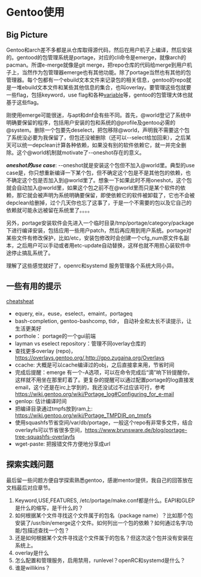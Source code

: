 # Gentoo使用

## Big Picture
Gentoo和arch差不多都是从仓库取得源代码，然后在用户机子上编译，然后安装的。gentood的包管理系统是portage，对应的cli命令是emerge，就像arch的pacman。所谓e-merge就像是git merge，把repo仓库的代码给merge到用户机子上，当然作为包管理器emerge也有其他功能。除了portage当然也有其他的包管理器。每个包都有一个ebuild文本文件来记录包的相关信息，gentoo的repo就是一堆ebuild文本文件和某些其他信息的集合，也叫overlay。要管理这些包就要一些flag，包括keyword，use flag和各种[variable]( https://devmanual.gentoo.org/ebuild-writing/variables/)等，gentoo的包管理大体也就基于这些flag。

刚使用emerge可能很迷，与apt和dnf会有些不同。首先，@world登记了系统中明确要保留的程序，包括用户安装的包和系统的@profile及gentoo必需的@system。删除一个包要先deselect，把包移除@world，声明我不需要这个包了系统没必要为我保留了，但包还没被删除（还可以--select给加回来），之后某天可以统一depclean计算各种依赖，如果没有别的软件依赖它，就一并完全删除。这个@world机制就motivate了--oneshot存在的意义。

***oneshot的use case***: --oneshot就是安装这个包但不加入@world里。典型的use case是，你只想重新编译一下某个包，但不确定这个包是不是其他包的依赖，也不确定这个包是否加入到@world里了。想象一下如果此时不用oneshot，这个包就会自动加入@world里，如果这个包之前不在@world里而只是某个软件的依赖，那它就会被声明为系统明确要保留，即使依赖它的软件被卸载了，它也不会被depclean给删掉，过个几天你也忘了这事了，于是一个不需要的包以及它自己的依赖就可能永远被留在系统里了。。。。

另外，portage安装软件会先进入一个临时目录/tmp/portage/category/package下进行编译安装，包括应用一些用户patch，然后再应用到用户系统。portage对某些文件有修改保护，比如/etc，安装包修改时会创建一个cfg_num原文件名副本，之后用户可以手动或者用etc-update自动替换，这样也就不用担心装软件中途停止搞乱系统了。

理解了这些感觉就好了，openrc和systemd 服务管理各个系统大同小异。

## 一些有用的提示
[cheatsheat](https://wiki.gentoo.org/wiki/Gentoo_Cheat_Sheet#Overlays)
* equery, eix，euse，eselect，emaint，portageq
* bash-completion, gentoo-bashcomp, tldr， 自动补全和太长不读提示，让生活更美好
* porthole： portage的一个gui前端
* layman vs eselect repository：管理不同overlay仓库的
* 查找更多overlay (repo)，<https://overlays.gentoo.org/>,<http://gpo.zugaina.org/Overlays>
* ccache: 大概是可以cache编译过的obj，之后直接拿来用，节省时间
* 完成后提醒：emerge 有一个-A选项，可以在命令完成后“滴”响下铃提醒你，这样就不用坐在那里盯着了。更复杂的提醒可以通过配置portage的log直接发email，这个还是在irc上学到的，我还没试过不过应该可行，参考 <https://wiki.gentoo.org/wiki/Portage_log#Configuring_for_e-mail>
* genlop: 估计编译时间
* 把编译目录通过tmpfs放到ram上: <https://wiki.gentoo.org/wiki/Portage_TMPDIR_on_tmpfs>
* 使用squashfs节省空间/var/db/portage，一般这个repo有非常多文件，结合overlayfs可以节省很多空间，<https://www.brunsware.de/blog/portage-tree-squashfs-overlayfs>
* wget-paste: 把报错文件方便地分享成url

## 探索实践问题
最后留一些问题方便自学探索熟悉gentoo，感谢mentor提供，我自己的回答放在文档最后对应章节。
1. Keyword,USE,FEATURES, /etc/portage/make.conf都是什么。EAPI和GLEP是什么的缩写，是干什么的？
2. 如何根据某个文件寻找这个文件属于的包名（package name）？比如那个包安装了/usr/bin/emerge这个文件。如何列出一个包的依赖？如何通过名字/功能/包描述查找一个包？
3. 还是如何根据某个文件寻找这个文件属于的包名？但这次这个包并没有安装在系统上。
4. overlay是什么
5. 怎么配置和管理服务，启用禁用，runlevel？openRC和systemd是什么？
6. 谁是willikins？  
